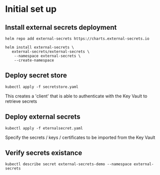 # Initial set up

## Install external secrets deployment

```
helm repo add external-secrets https://charts.external-secrets.io

helm install external-secrets \
   external-secrets/external-secrets \
    --namespace external-secrets \
    --create-namespace
```

## Deploy secret store
```
kubectl apply -f secretstore.yaml
```
This creates a 'client' that is able to authenticate with the Key Vault to retrieve secrets

## Deploy external secrets
```
kubectl apply -f eternalsecret.yaml
```
Specify the secrets / keys / certificates to be imported from the Key Vault

## Verify secrets existance
```
kubectl describe secret external-secrets-demo --namespace external-secrets
```